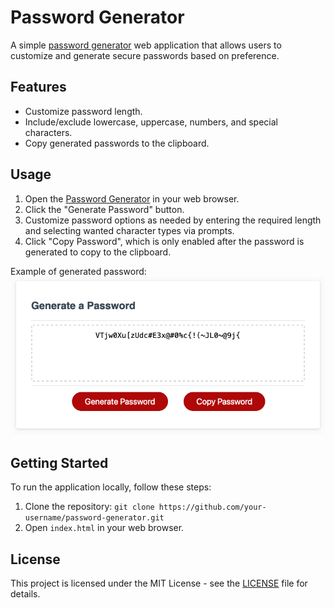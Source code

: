 # Password Generator

A simple [password generator](https://kuuyyaa.github.io/Password-Generator/) web application that allows users to customize and generate secure passwords based on preference.

## Features

- Customize password length.
- Include/exclude lowercase, uppercase, numbers, and special characters.
- Copy generated passwords to the clipboard.

## Usage

1. Open the [Password Generator](https://kuuyyaa.github.io/Password-Generator/) in your web browser.
2. Click the "Generate Password" button.
3. Customize password options as needed by entering the required length and selecting wanted character types via prompts.
4. Click "Copy Password", which is only enabled after the password is generated to copy to the clipboard.

Example of generated password:
![Example Screenshot of Password Generator](./assets/Password%20Generator%20Screenshot.png)

## Getting Started

To run the application locally, follow these steps:

1. Clone the repository: `git clone https://github.com/your-username/password-generator.git`
2. Open `index.html` in your web browser.


## License

This project is licensed under the MIT License - see the [LICENSE](LICENSE) file for details.


